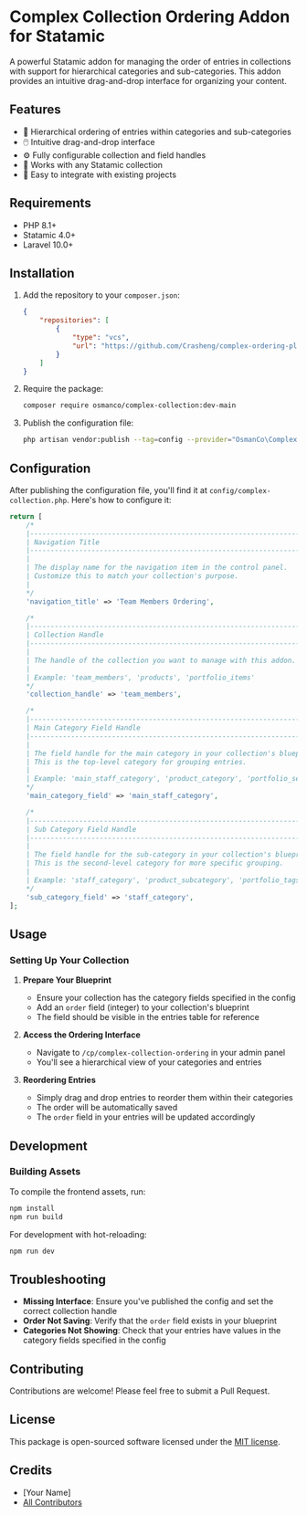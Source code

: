 # Complex Collection Ordering Addon for Statamic

A powerful Statamic addon for managing the order of entries in collections with support for hierarchical categories and sub-categories. This addon provides an intuitive drag-and-drop interface for organizing your content.

## Features

- 🎯 Hierarchical ordering of entries within categories and sub-categories
- 🖱️ Intuitive drag-and-drop interface
- ⚙️ Fully configurable collection and field handles
- 🔄 Works with any Statamic collection
- 🚀 Easy to integrate with existing projects

## Requirements

- PHP 8.1+
- Statamic 4.0+
- Laravel 10.0+

## Installation

1. Add the repository to your `composer.json`:

   ```json
   {
       "repositories": [
           {
               "type": "vcs",
               "url": "https://github.com/Crasheng/complex-ordering-plugin.git"
           }
       ]
   }
   ```

2. Require the package:

   ```bash
   composer require osmanco/complex-collection:dev-main
   ```

3. Publish the configuration file:

   ```bash
   php artisan vendor:publish --tag=config --provider="OsmanCo\ComplexCollection\ServiceProvider"
   ```

## Configuration

After publishing the configuration file, you'll find it at `config/complex-collection.php`. Here's how to configure it:

```php
return [
    /*
    |--------------------------------------------------------------------------
    | Navigation Title
    |--------------------------------------------------------------------------
    |
    | The display name for the navigation item in the control panel.
    | Customize this to match your collection's purpose.
    |
    */
    'navigation_title' => 'Team Members Ordering',

    /*
    |--------------------------------------------------------------------------
    | Collection Handle
    |--------------------------------------------------------------------------
    |
    | The handle of the collection you want to manage with this addon.
    |
    | Example: 'team_members', 'products', 'portfolio_items'
    */
    'collection_handle' => 'team_members',

    /*
    |--------------------------------------------------------------------------
    | Main Category Field Handle
    |--------------------------------------------------------------------------
    |
    | The field handle for the main category in your collection's blueprint.
    | This is the top-level category for grouping entries.
    |
    | Example: 'main_staff_category', 'product_category', 'portfolio_section'
    */
    'main_category_field' => 'main_staff_category',

    /*
    |--------------------------------------------------------------------------
    | Sub Category Field Handle
    |--------------------------------------------------------------------------
    |
    | The field handle for the sub-category in your collection's blueprint.
    | This is the second-level category for more specific grouping.
    |
    | Example: 'staff_category', 'product_subcategory', 'portfolio_tags'
    */
    'sub_category_field' => 'staff_category',
];
```

## Usage

### Setting Up Your Collection

1. **Prepare Your Blueprint**
   - Ensure your collection has the category fields specified in the config
   - Add an `order` field (integer) to your collection's blueprint
   - The field should be visible in the entries table for reference

2. **Access the Ordering Interface**
   - Navigate to `/cp/complex-collection-ordering` in your admin panel
   - You'll see a hierarchical view of your categories and entries

3. **Reordering Entries**
   - Simply drag and drop entries to reorder them within their categories
   - The order will be automatically saved
   - The `order` field in your entries will be updated accordingly

## Development

### Building Assets

To compile the frontend assets, run:

```bash
npm install
npm run build
```

For development with hot-reloading:

```bash
npm run dev
```

## Troubleshooting

- **Missing Interface**: Ensure you've published the config and set the correct collection handle
- **Order Not Saving**: Verify that the `order` field exists in your blueprint
- **Categories Not Showing**: Check that your entries have values in the category fields specified in the config

## Contributing

Contributions are welcome! Please feel free to submit a Pull Request.

## License

This package is open-sourced software licensed under the [MIT license](https://opensource.org/licenses/MIT).

## Credits

- [Your Name]
- [All Contributors](../../contributors)
